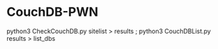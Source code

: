 # CouchDB-PWN
python3 CheckCouchDB.py sitelist > results ; python3 CouchDBList.py results > list_dbs

